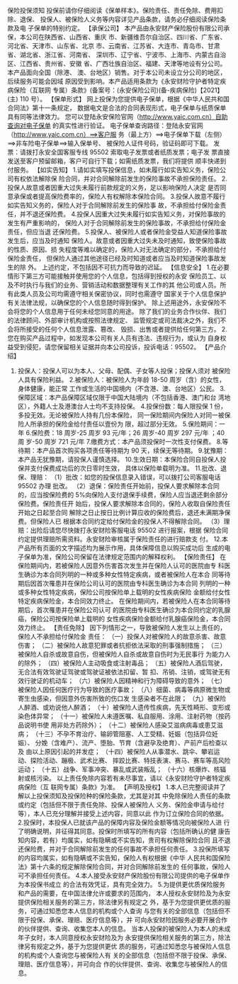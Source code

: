保险投保须知
投保前请你仔细阅读《保单样本》。保险责任、责任免除、费用扣除、退保、
投保人、被保险人义务等内容详见产品条款，请务必仔细阅读保险条款及电
子保单的特别约定。
【承保公司】
本产品由永安财产保险股份有限公司承保，本公司在陕西省、山西省、重庆
市、新疆维吾尔自治区、四川省、广东省、河北省、天津市、山东省、北京
市、云南省、江苏省、大连市、青岛市、甘肃省、湖北省、浙江省、河南省、
深圳市、辽宁省、宁波市、上海市、内蒙古自治区、江西省、贵州省、安徽
省、广西壮族自治区、福建、天津等地设有分公司。本产品面向全国（除港、
澳、台地区）销售。对于本公司未设立分公司的地区，后续服务可能会因域
原因受到影响。本产品适用条款为《永安财险守护者特定疾病保险（互联网
专属）条款》(备案号：(永安保险公司)(备-疾病保险)【2021】(主) 110
号）。
【保单形式】
网上投保为您提供电子保单，根据《中华人民共和国合同法》第十一条规定，
数据电文是合法的合同表现形式，电子保单与纸质保单具有同等法律效力。
您可以登陆永安保险官网（http://www.yaic.com.cn）自助查询对电子保单
的真实性进行验证。
电子保单查询路径：登陆永安官网（http://www.yaic.com.cn）==>客户服
务（最上方）==>电子保单下载（左侧）==>非车险电子保单==>输入保单号、
被保险人证件号码，验证码即可下载。
发票：请拨打永安全国客服专线 95502 索取电子发票或者纸质发票；电子发
票直接发送至客户预留邮箱，客户可自行下载；如需纸质发票，我们将提供
顺丰快递到付服务。
【如实告知】
1.请如实填写投保信息，如未履行如实告知义务，保险公司有权依法解除保
险合同，并对合同解除前发生的保险事故不承担保险责任。
2.投保人故意或者因重大过失未履行前款规定的义务，足以影响保险人决定
是否同意承保或者提高保险费率的，保险人有权解除本保险合同。
3.投保人故意不履行如实告知义务的，保险人对于合同解除前发生的保险事
故，不承担给付保险金责任，并不退还保险费。
4.投保人因重大过失未履行如实告知义务，对保险事故的发生有严重影响的，
保险人对于合同解除前发生的保险事故，不承担给付保险金责任，但应当退
还保险费。
5.投保人、被保险人或者保险金受益人知道保险事故发生后，应当及时通知
保险人。故意或者因重大过失未及时通知，致使保险事故的性质、原因、损
失程度等难以确定的，保险人对无法确定的部分，不承担给付保险金责任，
但保险人通过其他途径已经及时知道或者应当及时知道保险事故发生的除
外。
上述约定，不包括因不可抗力而导致的迟延。
【信息安全】
1.在必要情形下第三方可能接触并使用您的个人信息，包括得到授权的永安
保险员工、以及不时执行与我们的业务、营销活动和数据整理有关工作的其
他公司或人员。所有此类人员及公司均需遵守相关保密协议，同时也需遵守
国家关于个人信息保护有关法律法规，以确保您的个人信息随时得到保护。
除上述用途外，永安保险不会将您的个人信息用于任何未经您同意的用途。
除了我们的业务合作伙伴、我们的法律顾问、外部审计机构或按照法律规定、
监管规定或司法裁决之外，我们不会将所接受的任何个人信息泄露、篡改、
毁损、出售或者提供给任何第三方。
2.您在购买产品过程中，如发现本公司有关人员有违法、违规行为，或认为
自身权益受到侵犯，请您保留相关证据并向本公司投诉，投诉电话：95502。
【产品介绍】
1. 投保人：投保人可以为本人、父母、配偶、子女等人投保；投保人须对
被保险人具有保险利益。
2.被保险人：被保险人为年龄 18-50 周岁（含）的女性，身体健康，能正常
工作或生活的中国境内（不含港、澳、台地区）公民。
3.保障区域：本产品保障区域仅限于中国大陆境内（不包括香港、澳门和台
湾地区），外籍人士及港澳台人士均不支持投保。
4.投保份数：每人限投保 1 份，多投无效。无论被保险人持有几份本保险，
同一保险期间内保险人对同一被保险人所承担的保险金给付责任以壹份为
限，超过部分无效。
5.保险期间：一年
6.保险费：18 周岁-25 周岁 93 元/年；26 周岁-40 周岁 297 元/年 ；40 周
岁-50 周岁 721 元/年
7.缴费方式：本产品须投保时一次性支付保费。
8.等待期：本产品首次购买各项责任等待期为 90 天，续保无等待期。
9.犹豫期： 本产品无犹豫期，请投保人谨慎选择。
10.生效日期：本保险合同自投保人投保并支付保费成功后的次日零时生效，
具体以保险单载明为准。
11.批改、退保、理赔：
（1）批改：如您的投保信息录入错误，可以拨打公司客服电话 95502 办理
批改。
（2）退保：保险责任开始前，投保人要求解除本合同的，应当按保险费的
5%向保险人支付退保手续费，保险人应当退还剩余部分保险费。保险责任开
始后，投保人要求解除本合同的，保险人收取自保险责任开始之日起至合同
解除之日止按日比例计算应收的保险费后，退还未满期净保费。但保险人已
根据本合同约定给付保险金的投保人不得解除合同。
（3）理赔：出险后请您尽快拨打永安财险客服电话 95502 进行报案，根据
保险合同约定提供理赔所需资料。永安财险审核属于保险责任的进行赔款支
付。
12.本产品所有页面的文字描述均为展示作用，具体保障信息以购买成功后
生成的电子保单为准，保险公司保留在法律规定范围内的解释权利。
【保险责任】
在保险期间内，若被保险人因意外伤害首次发生并在保险人认可的医院由专
科医生确诊为本合同列明的一种或多种女性特定疾病，或者被保险人在本合
同等待期后因首次罹患并在保险公司认可的医院由专科医生确诊为本合同
列明的一种或多种女性特定疾病，保险公司按保险单上载明的女性疾病保险
金额给付女性特定疾病保险金，本合同效力终止。
在保险期间内，若被保险人在本合同等待期后，首次罹患并在保险公司认可
的医院由专科医生确诊为本合同约定的乳腺癌，保险公司按保险单上载明的
女性疾病保险金额给付乳腺癌保险金，本合同效力终止。
【责任免除】
因下列情形之一，导致被保险人发生以上责任的，保险人不承担给付保险金
责任：
（一）投保人对被保险人的故意杀害、故意伤害；
（二）被保险人故意犯罪或者抗拒依法采取的刑事强制措施；
（三）被保险人自杀或故意自伤，但被保险人自杀或故意自伤时为无民事行
为能力人的除外；
（四）被保险人主动吸食或注射毒品；
（五）被保险人酒后驾驶，无合法有效驾驶证驾驶或驾驶证被依法扣留、暂
扣、吊销、注销，或驾驶无有效行驶证的机动车；
（六）被保险人因精神和行为障碍导致的意外；
（七）被保险人因任何医疗行为导致的医疗事故；
（八）细菌、病毒等病原微生物或寄生虫感染，但因意外伤害所致的伤口发
生感染者不在此限；
（九）被保险人醉酒、或劝说他人醉酒；
（十）被保险人遗传性疾病，先天性畸形、变形或染色体异常；
（十一）被保险人未遵医嘱、私自服用、涂用、注射药物（按药品说明书使
用非处方药除外）；
（十二）被保险人感染艾滋病病毒或患艾滋病；
（十三）不孕不育治疗、输卵管阻塞、人工受精、妊娠（包括异位妊娠）、
分娩（含难产）、流产、堕胎、节育（含避孕及绝育）、产前产后检查以及
由以上原因引起的并发症；
（十四）被保险人从事潜水、跳伞、攀岩运动、探险活动、蹦极、武术比赛、
摔跤比赛、特技表演、赛马、赛车等高风险运动；
（十五）战争、军事冲突、暴乱或武装叛乱；
（十六）核爆炸、核辐射或核污染。
以上责任免除内容若有未尽事宜，请以《永安财险守护者特定疾病保险（互
联网专属）条款》为准。
【声明及授权】
1.本人已完整阅读并了解以上投保须知及投保险种的保险条款，尤其是对其
中免除保险人责任的条款或约定（包括但不限于责任免除、投保人被保险人
义务、保险金申请与给付等），本人已充分理解并接受上述内容，同意以此
作为订立保险合同的依据。
2.投保时，本投保人已就该产品的保障内容及保险金额等情况向被保险人进
行了明确说明，并征得其同意。投保时所填写的所有内容（包括所确认的健
康告知内容，若有）均属实，如有隐瞒或不实告知，贵司有权解除保险合同
且不退还保险费，并对于合同解除前发生的任何事故不承担任何责任。
3.投保所填写的内容均属实，如有隐瞒或不实告知，保险人有权根据《中华
人民共和国保险法》第十六条的规定解除保险合同，并对合同解除前发生的
任何事故，保险人可不承担任何责任。
4.本人接受永安财产保险股份有限公司提供的电子保单作为本投保书成立
的合法有效凭证，具有完全效力。
5.为提供更优质保险服务和产品的需要，在中国法律允许或要求的范围内，
本人授权永安财险及为永安提供保险相关服务的第三方，除法律另有规定之
外，基于为您提供更优质的服务，可通过知悉您本人信息的机构或个人查询
与您有关的全部信息（包括但不限于投保、承保、理赔、医疗信息等），并
可向永安财险因服务必要开展合作的伙伴提供、查询、收集您本人的信息。
当本人投保的被保险人为本人的未成年子女时，本人同意授权永安财险及为
永安提供保险相关服务的第三方，除法律另有规定之外，基于为您提供更优
质的服务，可通过知悉您与被保险人信息的机构或个人查询您与被保险人有
关的全部信息（包括但不限于投保、承保、理赔、医疗信息等），并可向合
作的伙伴提供、查询、收集您与被保险人的信息。
